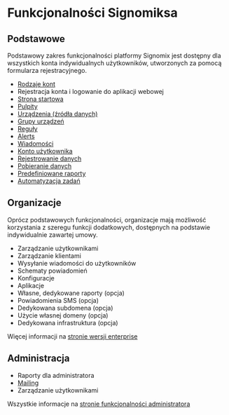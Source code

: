 # Funkcjonalności Signomiksa

## Podstawowe
Podstawowy zakres funkcjonalności platformy Signomix jest dostępny dla wszystkich konta indywidualnych użytkowników, utworzonych za pomocą formularza rejestracyjnego.

- [Rodzaje kont](account_types.md)
- Rejestracja konta i logowanie do aplikacji webowej
- [Strona startowa](home_page.md)
- [Pulpity](dashboards/index.md)
- [Urządzenia (źródła danych)](devices/index.md)
- [Grupy urządzeń](groups/index.md)
- [Reguły](rules/index.md)
- [Alerts](alerts/index.md)
- [Wiadomości](messages/index.md)
- [Konto użytkownika](account/index.md)
- [Rejestrowanie danych](data_provisioning.md)
- [Pobieranie danych](downloading_data.md)
- [Predefiniowane raporty](reports/predefined_reports.md)
- [Automatyzacja zadań](tasks/index.md)

## Organizacje

Oprócz podstawowych funkcjonalności, organizacje mają możliwość korzystania z szeregu funkcji dodatkowych, dostępnych
na podstawie indywidualnie zawartej umowy.
 
- Zarządzanie użytkownikami
- Zarządzanie klientami
- Wysyłanie wiadomości do użytkowników
- Schematy powiadomień
- Konfiguracje
- Aplikacje
- Własne, dedykowane raporty (opcja)
- Powiadomienia SMS (opcja)
- Dedykowana subdomena (opcja)
- Użycie własnej domeny (opcja)
- Dedykowana infrastruktura (opcja)

Więcej informacji na [stronie wersji enterprise](/enterprise/index.md)

## Administracja

- Raporty dla administratora
- [Mailing](/administration/mailing.md)
- Zarządzanie użytkownikami

Wszystkie informacje na [stronie funkcjonalności administratora](/administration/index.md)